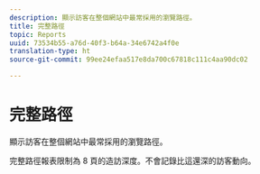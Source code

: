 ```yaml
---
description: 顯示訪客在整個網站中最常採用的瀏覽路徑。
title: 完整路徑
topic: Reports
uuid: 73534b55-a76d-40f3-b64a-34e6742a4f0e
translation-type: ht
source-git-commit: 99ee24efaa517e8da700c67818c111c4aa90dc02

---
```



# 完整路徑

顯示訪客在整個網站中最常採用的瀏覽路徑。

完整路徑報表限制為 8 頁的造訪深度。不會記錄比這還深的訪客動向。
